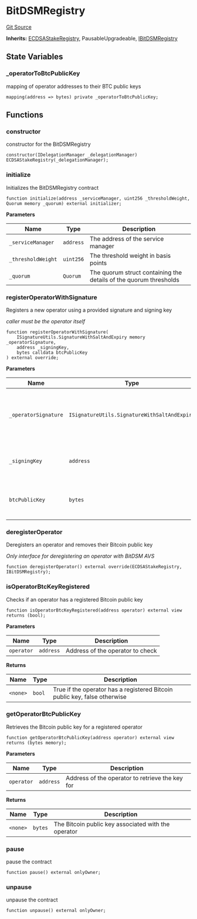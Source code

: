 # BitDSMRegistry
[Git Source](https://github.com/hammadtq/BitDSM/blob/03e12ea1c014ff832e71dc625d1580cea6d3bafe/src/core/BitDSMRegistry.sol)

**Inherits:**
[ECDSAStakeRegistry](/src/libraries/ECDSAStakeRegistry.sol/abstract.ECDSAStakeRegistry.md), PausableUpgradeable, [IBitDSMRegistry](/src/interfaces/IBitDSMRegistry.sol/interface.IBitDSMRegistry.md)


## State Variables
### _operatorToBtcPublicKey
mapping of operator addresses to their BTC public keys


```solidity
mapping(address => bytes) private _operatorToBtcPublicKey;
```


## Functions
### constructor

constructor for the BitDSMRegistry


```solidity
constructor(IDelegationManager _delegationManager) ECDSAStakeRegistry(_delegationManager);
```

### initialize

Initializes the BitDSMRegistry contract


```solidity
function initialize(address _serviceManager, uint256 _thresholdWeight, Quorum memory _quorum) external initializer;
```
**Parameters**

|Name|Type|Description|
|----|----|-----------|
|`_serviceManager`|`address`|The address of the service manager|
|`_thresholdWeight`|`uint256`|The threshold weight in basis points|
|`_quorum`|`Quorum`|The quorum struct containing the details of the quorum thresholds|


### registerOperatorWithSignature

Registers a new operator using a provided signature and signing key

*caller must be the operator itself*


```solidity
function registerOperatorWithSignature(
    ISignatureUtils.SignatureWithSaltAndExpiry memory _operatorSignature,
    address _signingKey,
    bytes calldata btcPublicKey
) external override;
```
**Parameters**

|Name|Type|Description|
|----|----|-----------|
|`_operatorSignature`|`ISignatureUtils.SignatureWithSaltAndExpiry`|Contains the operator's ECDSA signature, salt, and expiry|
|`_signingKey`|`address`|The signing key to add to the operator's history|
|`btcPublicKey`|`bytes`|The Bitcoin public key to register for the operator|


### deregisterOperator

Deregisters an operator and removes their Bitcoin public key

*Only interface for deregistering an operator with BitDSM AVS*


```solidity
function deregisterOperator() external override(ECDSAStakeRegistry, IBitDSMRegistry);
```

### isOperatorBtcKeyRegistered

Checks if an operator has a registered Bitcoin public key


```solidity
function isOperatorBtcKeyRegistered(address operator) external view returns (bool);
```
**Parameters**

|Name|Type|Description|
|----|----|-----------|
|`operator`|`address`|Address of the operator to check|

**Returns**

|Name|Type|Description|
|----|----|-----------|
|`<none>`|`bool`|True if the operator has a registered Bitcoin public key, false otherwise|


### getOperatorBtcPublicKey

Retrieves the Bitcoin public key for a registered operator


```solidity
function getOperatorBtcPublicKey(address operator) external view returns (bytes memory);
```
**Parameters**

|Name|Type|Description|
|----|----|-----------|
|`operator`|`address`|Address of the operator to retrieve the key for|

**Returns**

|Name|Type|Description|
|----|----|-----------|
|`<none>`|`bytes`|The Bitcoin public key associated with the operator|


### pause

pause the contract


```solidity
function pause() external onlyOwner;
```

### unpause

unpause the contract


```solidity
function unpause() external onlyOwner;
```

